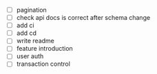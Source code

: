- [ ] pagination
- [ ] check api docs is correct after schema change
- [ ] add ci
- [ ] add cd
- [ ] write readme
- [ ] feature introduction
- [ ] user auth
- [ ] transaction control